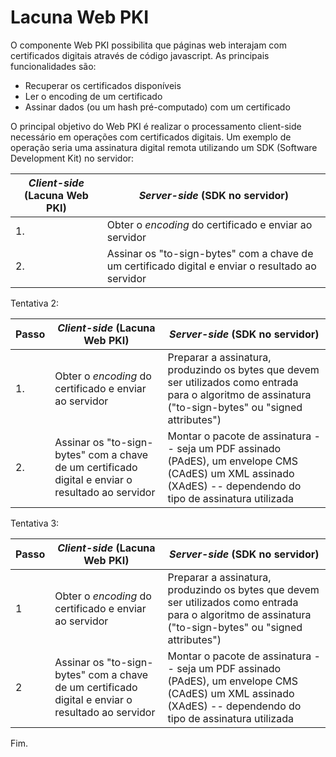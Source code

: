 ﻿# Lacuna Web PKI

O componente Web PKI possibilita que páginas web interajam com certificados digitais através de código javascript. As principais funcionalidades são:

* Recuperar os certificados disponíveis
* Ler o encoding de um certificado
* Assinar dados (ou um hash pré-computado) com um certificado

O principal objetivo do Web PKI é realizar o processamento client-side necessário em operações com certificados digitais. Um exemplo de operação seria uma assinatura digital remota utilizando um SDK (Software Development Kit) no servidor:

| *Client-side* (Lacuna Web PKI) | *Server-side* (SDK no servidor)
| ---------------------------- | -----------------------------
1. | Obter o *encoding* do certificado e enviar ao servidor | Preparar a assinatura, produzindo os bytes que devem ser utilizados como entrada para o algoritmo de assinatura ("to-sign-bytes" ou "signed attributes")
2. | Assinar os "to-sign-bytes" com a chave de um certificado digital e enviar o resultado ao servidor | Montar o pacote de assinatura -- seja um PDF assinado (PAdES), um envelope CMS (CAdES) um XML assinado (XAdES) -- dependendo do tipo de assinatura utilizada

Tentativa 2:

Passo | *Client-side* (Lacuna Web PKI) | *Server-side* (SDK no servidor)
----- | ---------------------------- | -----------------------------
1. | Obter o *encoding* do certificado e enviar ao servidor | Preparar a assinatura, produzindo os bytes que devem ser utilizados como entrada para o algoritmo de assinatura ("to-sign-bytes" ou "signed attributes")
2. | Assinar os "to-sign-bytes" com a chave de um certificado digital e enviar o resultado ao servidor | Montar o pacote de assinatura -- seja um PDF assinado (PAdES), um envelope CMS (CAdES) um XML assinado (XAdES) -- dependendo do tipo de assinatura utilizada

Tentativa 3:

Passo | *Client-side* (Lacuna Web PKI) | *Server-side* (SDK no servidor)
----- | ---------------------------- | -----------------------------
1 | Obter o *encoding* do certificado e enviar ao servidor | Preparar a assinatura, produzindo os bytes que devem ser utilizados como entrada para o algoritmo de assinatura ("to-sign-bytes" ou "signed attributes")
2 | Assinar os "to-sign-bytes" com a chave de um certificado digital e enviar o resultado ao servidor | Montar o pacote de assinatura -- seja um PDF assinado (PAdES), um envelope CMS (CAdES) um XML assinado (XAdES) -- dependendo do tipo de assinatura utilizada

Fim.